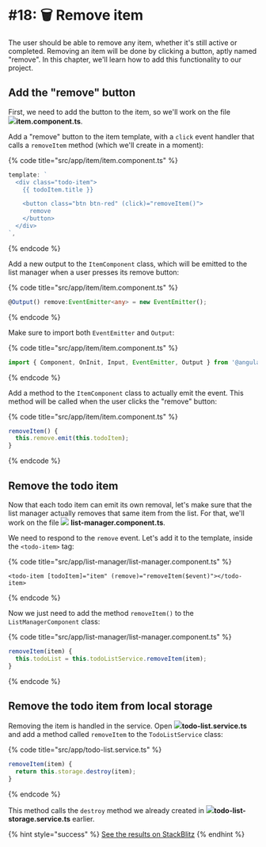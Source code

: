 # \#18: 🗑 Remove item

The user should be able to remove any item, whether it's still active or completed. Removing an item will be done by clicking a button, aptly named "remove". In this chapter, we'll learn how to add this functionality to our project.

## Add the "remove" button

First, we need to add the button to the item, so we'll work on the file  
![](.gitbook/assets/component.svg)**item.component.ts**.

Add a "remove" button to the item template, with a `click` event handler that calls a `removeItem` method \(which we'll create in a moment\):

{% code title="src/app/item/item.component.ts" %}
```typescript
template: `
  <div class="todo-item">
    {{ todoItem.title }}

    <button class="btn btn-red" (click)="removeItem()">
      remove
    </button>
  </div>
`,
```
{% endcode %}

Add a new output to the `ItemComponent` class, which will be emitted to the list manager when a user presses its remove button:

{% code title="src/app/item/item.component.ts" %}
```typescript
@Output() remove:EventEmitter<any> = new EventEmitter();
```
{% endcode %}

Make sure to import both `EventEmitter` and `Output`:

{% code title="src/app/item/item.component.ts" %}
```typescript
import { Component, OnInit, Input, EventEmitter, Output } from '@angular/core';
```
{% endcode %}

Add a method to the `ItemComponent` class to actually emit the event. This method will be called when the user clicks the "remove" button:

{% code title="src/app/item/item.component.ts" %}
```typescript
removeItem() {
  this.remove.emit(this.todoItem);
}
```
{% endcode %}

## Remove the todo item

Now that each todo item can emit its own removal, let's make sure that the list manager actually removes that same item from the list. For that, we'll work on the file ![](.gitbook/assets/component.svg) **list-manager.component.ts**.

We need to respond to the `remove` event. Let's add it to the template, inside the `<todo-item>` tag:

{% code title="src/app/list-manager/list-manager.component.ts" %}
```markup
<todo-item [todoItem]="item" (remove)="removeItem($event)"></todo-item>
```
{% endcode %}

Now we just need to add the method `removeItem()` to the `ListManagerComponent` class:

{% code title="src/app/list-manager/list-manager.component.ts" %}
```typescript
removeItem(item) {
  this.todoList = this.todoListService.removeItem(item);
}
```
{% endcode %}

## Remove the todo item from local storage

Removing the item is handled in the service. Open ![](.gitbook/assets/service.svg)**todo-list.service.ts** and add a method called `removeItem` to the `TodoListService` class:

{% code title="src/app/todo-list.service.ts" %}
```typescript
removeItem(item) {
  return this.storage.destroy(item);
}
```
{% endcode %}

This method calls the `destroy` method we already created in ![](.gitbook/assets/service.svg)**todo-list-storage.service.ts** earlier.

{% hint style="success" %}
[See the results on StackBlitz](https://stackblitz.com/github/angularbootcamp/todo-list-tutorial-steps/tree/step-17_Remove_item)
{% endhint %}

